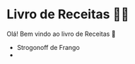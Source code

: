 # Livro de Receitas :man_cook:

Olá! Bem vindo ao livro de Receitas :wave:

- Strogonoff de Frango
- 
